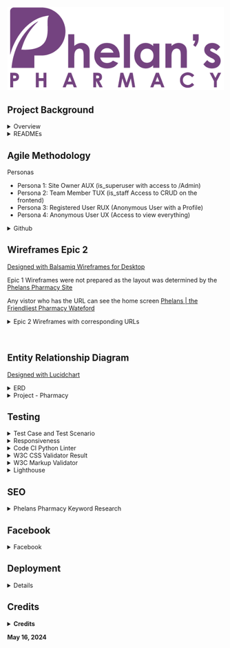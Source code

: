 ![Phelans Pharmacy](/media/phelans-logo-high-cropped.png)



## Project Background

<details>

<summary>Overview</summary>

- This Django web development project is an extension of Code Institute, "Boutique Ado". 
- Phelans pharmacy already have a website: https://phelanspharmacy.com/.  While they are happy enough with it, the main problem which prevents them from leveraging it is that, Managing the Content just takes too long! In consultation with the owner, we decided that we would undertake a two epic, four persona revamp.


<details>
<summary>Epics:</summary>
 
- Epic 1: to replicate the site as is, not exactly, but enough to easily see the overlaps to appreciate the extra functionality provided in Epic 2.
- Epic 2: to add CRUD to Prescription (PX) Management, Product Management, Service Management and Article Managment.  Epic 2 would enable to team in Phelans Pharmacy to keep the site updated without having to engage the services of a Developer.
- Epic 3: Out of scope for this project, would be a Full Migration of all existing features in the current site and add a few more such as spcific reports to deal with increased PX and Product Orders
</details>

<details>
<summary>Personas:</summary>

- Persona 1: Site Owner AUX (is_superuser with access to /Admin)
- Persona 2: Team Member TUX (is_staff Access to CRUD on the frontend)
- Persona 3: Registered User RUX (Anonymous User with a Profile)
- Persona 4: Anonymous User UX (Access to view everything)


</details>

## READMEs

</details>

<details>
<summary>READMEs</summary>

 - [CART README](cart/_docs/README.md)
 - [CHECKOUT README](checkout/_docs/README.md)
 - [HOME README](home/_docs/README.md)
 - [PHARMACY README](pharmacy/_docs/README.md)
 - [PRESCRIPTION README](prescription/_docs/README.md)
 - [PRODUCTS README](products/_docs/README.md)
 - [PROFILES README](profiles/_docs/README.md)

</details>

## Agile Methodology

<summary>Personas</summary> 

-	Persona 1: Site Owner AUX (is_superuser with access to /Admin)
-	Persona 2: Team Member TUX (is_staff Access to CRUD on the frontend)
-	Persona 3: Registered User RUX (Anonymous User with a Profile)
-	Persona 4: Anonymous User UX (Access to view everything)

</details>

<details>
<summary>Github</summary> 
Github was used for Planning, Recording and Sharing of all aspects of the project:

The [Project Elements:](https://github.com/users/DMASCoreDeclan/projects/23)
- [Code Repository](https://github.com/DMASCoreDeclan/PP5-Pharmacy)
- [Version Control](https://github.com/DMASCoreDeclan/PP5-Pharmacy/commits/main/) was used for version control of the code.  Regular [commits](https://github.com/DMASCoreDeclan/PP5-Pharmacy/commits/main/) were created.  Where possible each commit was isolated to either a specific Issue but may have occassionally also included a minor change to some other part of the code
- [Epics](https://github.com/users/DMASCoreDeclan/projects/23/views/2)
- [User Stories](https://github.com/users/DMASCoreDeclan/projects/23/views/4)
- [Kanban](https://github.com/users/DMASCoreDeclan/projects/23)
- [Labels](https://github.com/DMASCoreDeclan/PP5-Pharmacy/labels)
- [MoSCow](https://github.com/users/DMASCoreDeclan/projects/23/views/3) Priorities are based on the MoSCoW method (Must have, Should have, Could have, Won't have)
</details>
</details>



## Wireframes Epic 2
[Designed with Balsamiq Wireframes for Desktop](https://balsamiq.com/wireframes/desktop/)

Epic 1 Wireframes were not prepared as the layout was determined by the [Phelans Pharmacy Site](https://phelanspharmacy.com)

Any vistor who has the URL can see the home screen [Phelans | the Friendliest Pharmacy Wateford](https://phelans-pharmacy-bf69b3045245.herokuapp.com/)

<details>
  <summary>Epic 2 Wireframes with corresponding URLs</summary> 

  <details>
  <summary>TUX Home Screen</summary>  
  
  [TUX Home Screen](https://phelans-pharmacy-bf69b3045245.herokuapp.com/)
  
  <img src="home/_docs/home.png">

  </details>

  <details>
  <summary>TUX Products</summary>  
  
  [Products](https://phelans-pharmacy-bf69b3045245.herokuapp.com/products/)
  
  <img src="products/_docs/Products.png">

  </details>

  <details>
  <summary>TUX Add Product</summary>  
  
  [Add Products](https://phelans-pharmacy-bf69b3045245.herokuapp.com/products/add/)

  <img src="products/_docs/Add Product.png">
  
  </details>

  <details>
  <summary>TUX Edit Products</summary>  
  
  [Edit Products](https://phelans-pharmacy-bf69b3045245.herokuapp.com/products/edit_products/)

  <img src="products/_docs/Edit Products.png">
  
  </details>


  <details>
  <summary>TUX Delete Products</summary>  
  
  [Delete Product](https://phelans-pharmacy-bf69b3045245.herokuapp.com/products/delete_products/)

  <img src="products/_docs/Delete Products.png">
  
  </details>

  <details>
  <summary>RUX Send Prescription</summary>  
  
  [Send Prescription](https://phelans-pharmacy-bf69b3045245.herokuapp.com/prescription/)

  <img src="prescription/_docs/Add PX.png">
  
  </details>



  <details>
  <summary>TUX View Prescriptions</summary>  
  
  [View Prescriptions](https://phelans-pharmacy-bf69b3045245.herokuapp.com/prescription/px_admin)

  <img src="prescription/_docs/PX Admin.png">
  
  </details>

  <details>
  <summary>TUX Update Prescriptions</summary>  
  
  [Update Prescriptions](https://phelans-pharmacy-bf69b3045245.herokuapp.com/prescription/edit_px_status/10)

  <img src="prescription/_docs/Edit PX.png">
  
  </details>




  <details>
  <summary>TUX Services</summary>  
  
  [Services](https://phelans-pharmacy-bf69b3045245.herokuapp.com/all_services/)
  
  <img src="home/_docs/Services.png">

  </details>

  <details>
  <summary>TUX Add Service</summary>  
  
  [Add Services](https://phelans-pharmacy-bf69b3045245.herokuapp.com/add_service/)

  <img src="home/_docs/Add Service.png">
  
  </details>

  <details>
  <summary>TUX Edit Services</summary>  
  
  [Edit Services](https://phelans-pharmacy-bf69b3045245.herokuapp.com/edit_services/)

  <img src="home/_docs/Edit Services.png">
  
  </details>


  <details>
  <summary>TUX Delete Services</summary>  
  
  [Delete Service](https://phelans-pharmacy-bf69b3045245.herokuapp.com/delete_services/)

  <img src="home/_docs/Delete Service.png">
  
  </details>

  <details>
  <summary>TUX Articles</summary>  
  
  [Articles](https://phelans-pharmacy-bf69b3045245.herokuapp.com/all_articles/)
  
  <img src="home/_docs/Articles.png">

  </details>

  <details>
  <summary>TUX Add Article</summary>  
  
  [Add Articles](https://phelans-pharmacy-bf69b3045245.herokuapp.com/add_article/

  <img src="home/_docs/Add Article.png">
  
  </details>

  <details>
  <summary>TUX Edit Articles</summary>  
  
  [Edit Articles](https://phelans-pharmacy-bf69b3045245.herokuapp.com/edit_article/)

  <img src="home/_docs/Edit Articles.png">
  
  </details>


  <details>
  <summary>TUX Delete Articles</summary>  
  
  [Delete Article](https://phelans-pharmacy-bf69b3045245.herokuapp.com/delete_articles/)

  <img src="home/_docs/Delete Article.png">
  
  </details>

</details>


<br>
<br>

</details>
 
## Entity Relationship Diagram
[Designed with Lucidchart](https://www.lucidchart.com/pages/)

<details>
<summary>ERD</summary>  <img src="_docs/PP5 ERD.png">
</details>

<details>
<summary>Project - Pharmacy</summary>
Pharmacy is the django Project. By default it uses SQLite but we're using PostgreSQL instead.  
There are six apps within the project:

1. cart
1. checkout
1. home
1. prescription
1. products
1. profiles
1. external apps

  <details>
  <summary>App - cart</summary>
  
  - `cart` views: `cartview`, `add_to_cart`, `adjust_cart`, `remove_from_cart` 
  - `cart` pages: `cartview.html`
  </details>

  <details>
  <summary>App - checkout</summary>

  - `checkout` models: `Order`, `OrderLineItem`
  - `checkout` forms: `OrderForm`, 
  - `checkout` views: `cache_checkout_data`, `checkout`, `checkout_success`
  - `checkout` pages: `checkout_success.html`, `checkout.html`
  </details>


  <details>
  
  <summary>App - home</summary>
  
  - `home` models: `CommunicationStatus`, `CommunicationType`, `CommunicationContent`, `Service`
  - `home` forms: `CommunicationForm`, `ServiceForm`, `PxChangeStatusForm`
  - `home` views: `index`, `subscribe`, `all_articles`, `add_article`, `edit_article`, `article_detail`, `delete_article`, `delete_articles`, `edit_articles`, `all_services`, `edit_service`, `edit_services`, `service_detail`, `delete_services`, `about`
  - `home` pages:  `custom_clearable_file_input.html`, `about.html`, `add_article.html`, `add_service.html`, `all_articles.html`, `all_services.html`, `article_detail.html`, `confirm_delete_article.html`, `confirm_delete_service.html`, `delete_articles.html`, `delete_services.html`, `edit_article.html`, `edit_articles.html`, `edit_service.html`, `edit_services.html`, `index.html`, `subscribe.html`, `service_detail.html`,  
  </details>

  <details>
  
  <summary>App - prescription</summary>
  
  - `prescription` models: `Prescription`
  - `prescription` forms: `PxForm`, `PxAdminForm`, `PxChangeStatusForm`,
  - `prescription` views: `order_px`, `px_admin`, `edit_px_status`
  - `prescription` pages:  `px_order.html`, `px_order.html`, `prescription_history.html`, `edit_px_status.html`, `custom_clearable_file_input.html`
  </details>

  <details>
  <summary>App - products</summary>
  
  - `products` models: `Category`, `Product`, `ProductBundle`, 
  - `products` forms: `ProductForm`
  - `products` views: `profiles`, `order_history`, `px_order_history`, `prescription_history` 
  - `products` pages:  `products.html`, `product_detail.html`, `edit_products.html`, `edit_product.html`, `delete_products.html`, `confirm_delete_product.html`, `add_product.html`, `quantity_input_script.html`, `product_bundle_picture.html`, `edit_product_bundle_picture.html`, `custom_rating_input_validation.html`, `custom_clearable_file_input.html`
  </details>



  <details>
  <summary>App - profiles</summary>

  - `profiles` models: `UserProfile`
  - `profiles` forms: `UserProfileForm`
  - `profiles` views: `profiles`, `order_history`, `px_order_history`, `prescription_history` 
  - `profiles` pages: `profile.html`
  </details>

</details>

  
## Testing


<details>

<summary>Test Case and Test Scenario</summary>

- All testing is manual.
- All testing took place on the deployed site in an incognito Chrome window.  A random selection of the tests were also carried out in Firefox and MS Edge to check the console.
- I logged into every URL and every Form as a UX, RUX, TUX and AUX.  After each action, I checked the console, and where appropriate, I checked the databae in /admin, to ensure the backend did as expected.  
- I performed 64 [Unit Tests and Scenario Tests](https://github.com/DMASCoreDeclan/PP5-Pharmacy/blob/main/_docs/TESTING_REPORT.md) 
- During the testing
	1. **Easy** to fix, misspellings or obvious omissions, in .html/.py/.js/.css.  These fixed on the fly and captured in a commit
	1. **Substantial** and may or may not be fixed.  These have a [Bug Issue in Github](https://github.com/users/DMASCoreDeclan/projects/23/views/9?filterQuery=bug&sliceBy%5BcolumnId%5D=Status)

</details>

<details>

<summary>Responsiveness</summary>

- The website was viewed on a variety of devices such as Desktop, Laptop, iPhone 8, iPhone 11, iPad, and Androids to ensure responsiveness on various screen sizes. The website performed as intended. The responsive design was also checked using Chrome developer tools across multiple devices with structural integrity holding for the various sizes.
- Unfortunately, it seems that [AmIResponsive](https://ui.dev/amiresponsive?url=https://phelans-pharmacy-bf69b3045245.herokuapp.com/) and [Responsinator](http://www.responsinator.com/) can no longer check Heroku hosted apps.  
- Both sites yield the following Console Error: "chromewebdata/:1 Refused to display 'https://phelans-pharmacy-bf69b3045245.herokuapp.com/' in a frame because it set 'X-Frame-Options' to 'deny'."

</details>

<details>

<summary>Code CI Python Linter</summary>

[CI Python Linter](https://pep8ci.herokuapp.com/) showed several errors which have been remedied in [Commit 192](https://github.com/DMASCoreDeclan/PP5-Pharmacy/commit/1e14b7d6f93c62d667c7e2123326ddbf542c598e)
</details>

</details>

<details>

<summary>W3C CSS Validator Result</summary>
No errors were returned when passing through the official W3C CSS Validator

[W3C CSS Validator Result](https://jigsaw.w3.org/css-validator/validator?uri=https://phelans-pharmacy-bf69b3045245.herokuapp.com/)
</details>

</details>

<details>

<summary>W3C Markup Validator</summary>
Positive validation from Nu Html Checker

[About](https://validator.w3.org/nu/?showsource=yes&showoutline=yes&doc=https%3A%2F%2Fphelans-pharmacy-bf69b3045245.herokuapp.com%2Fabout%2F#l1c81694)

[Add a Product](https://validator.w3.org/nu/?showsource=yes&showoutline=yes&doc=https%3A%2F%2Fphelans-pharmacy-bf69b3045245.herokuapp.com%2Fproducts%2Fadd%2F#l1c81694)

[Add Article](https://validator.w3.org/nu/?showsource=yes&showoutline=yes&doc=https%3A%2F%2Fphelans-pharmacy-bf69b3045245.herokuapp.com%2Fadd_article%2F#l1c81694)

[Add Service](https://validator.w3.org/nu/?showsource=yes&showoutline=yes&doc=https%3A%2F%2Fphelans-pharmacy-bf69b3045245.herokuapp.com%2Fadd_service%2F)

[Cartview](https://validator.w3.org/nu/?showsource=yes&showoutline=yes&doc=https%3A%2F%2Fphelans-pharmacy-bf69b3045245.herokuapp.com%2Fcartview%2F#l303c12)

[Delete a Products](https://validator.w3.org/nu/?showsource=yes&showoutline=yes&doc=https%3A%2F%2Fphelans-pharmacy-bf69b3045245.herokuapp.com%2Fproducts%2Fdelete_products%2F#l1c81694)

[Delete an Article](https://validator.w3.org/nu/?showsource=yes&showoutline=yes&doc=https%3A%2F%2Fphelans-pharmacy-bf69b3045245.herokuapp.com%2Fdelete_articles%2F)

[Delete a Service](https://validator.w3.org/nu/?showsource=yes&showoutline=yes&doc=https%3A%2F%2Fphelans-pharmacy-bf69b3045245.herokuapp.com%2Fdelete_services%2F)

[Delete Article Hairy-Mary](https://validator.w3.org/nu/?showsource=yes&showoutline=yes&doc=https%3A%2F%2Fphelans-pharmacy-bf69b3045245.herokuapp.com%2Fdelete_article%2Fhairy-mary)

[Delete Product 41](https://validator.w3.org/nu/?showsource=yes&showoutline=yes&doc=https%3A%2F%2Fphelans-pharmacy-bf69b3045245.herokuapp.com%2Fproducts%2Fdelete_product%2F41%2F#l1c81694)

[Delete Service 4](https://validator.w3.org/nu/?showsource=yes&showoutline=yes&doc=https%3A%2F%2Fphelans-pharmacy-bf69b3045245.herokuapp.com%2Fdelete_service%2F4)

[Edit Article Hairy-Mary](https://validator.w3.org/nu/?showsource=yes&showoutline=yes&doc=https%3A%2F%2Fphelans-pharmacy-bf69b3045245.herokuapp.com%2Fedit_article%2Fhairy#l1c81694)

[Edit Articles](https://validator.w3.org/nu/?showsource=yes&showoutline=yes&doc=https%3A%2F%2Fphelans-pharmacy-bf69b3045245.herokuapp.com%2Fedit_article%2F#l1c81694)

[Edit Product 42](https://validator.w3.org/nu/?showsource=yes&showoutline=yes&doc=https%3A%2F%2Fphelans-pharmacy-bf69b3045245.herokuapp.com%2Fproducts%2Fedit%2F42%2F#l1c81694)

[Edit Products](https://validator.w3.org/nu/?showsource=yes&showoutline=yes&doc=https%3A%2F%2Fphelans-pharmacy-bf69b3045245.herokuapp.com%2Fproducts%2Fedit_products%2F#l1c81694)

[Edit Service 4](https://validator.w3.org/nu/?showsource=yes&showoutline=yes&doc=https%3A%2F%2Fphelans-pharmacy-bf69b3045245.herokuapp.com%2Fedit_service%2F4)

[Edit Services](https://validator.w3.org/nu/?showsource=yes&showoutline=yes&doc=https%3A%2F%2Fphelans-pharmacy-bf69b3045245.herokuapp.com%2Fedit_services%2F)

[Home](https://validator.w3.org/nu/?showsource=yes&doc=https%3A%2F%2Fphelans-pharmacy-bf69b3045245.herokuapp.com%2F#l303c12)

[Login](https://validator.w3.org/nu/?showsource=yes&doc=https%3A%2F%2Fphelans-pharmacy-bf69b3045245.herokuapp.com%2Faccounts%2Flogin%2F%3Fnext%3D%2Fprescription%2F#l303c12)

[Logout](https://validator.w3.org/nu/?showsource=yes&showoutline=yes&doc=https%3A%2F%2Fphelans-pharmacy-bf69b3045245.herokuapp.com%2Faccounts%2Flogout%2F#l1c81694)

[My Profile](https://validator.w3.org/nu/?showsource=yes&showoutline=yes&doc=https%3A%2F%2Fphelans-pharmacy-bf69b3045245.herokuapp.com%2Fprofile%2F#l1c81694)

[Order Prescription](https://validator.w3.org/nu/?showsource=yes&showoutline=yes&doc=https%3A%2F%2Fphelans-pharmacy-bf69b3045245.herokuapp.com%2Fprescription%2F#l1c81694)

[Register](https://validator.w3.org/nu/?showsource=yes&showoutline=yes&doc=https%3A%2F%2Fphelans-pharmacy-bf69b3045245.herokuapp.com%2Faccounts%2Fsignup%2F#l303c12)

[Subscibe to Newsletter](https://validator.w3.org/nu/?showsource=yes&showoutline=yes&doc=https%3A%2F%2Fphelans-pharmacy-bf69b3045245.herokuapp.com%2Fsubscribe%2F#l303c12)

[View Articles](https://validator.w3.org/nu/?showsource=yes&showoutline=yes&doc=https%3A%2F%2Fphelans-pharmacy-bf69b3045245.herokuapp.com%2Fall_articles%2F#l1c81694)

[View Products](https://validator.w3.org/nu/?showsource=yes&showoutline=yes&doc=https%3A%2F%2Fphelans-pharmacy-bf69b3045245.herokuapp.com%2Fproducts%2F#l303c12)

[View Products (Category Cosmetics)](https://validator.w3.org/nu/?showsource=yes&showoutline=yes&doc=https%3A%2F%2Fphelans-pharmacy-bf69b3045245.herokuapp.com%2Fproducts%2F%3Fcategory%3Dcosmetics#l303c12)

[View Products (sorted by price low -> high)](https://validator.w3.org/nu/?showsource=yes&showoutline=yes&doc=https%3A%2F%2Fphelans-pharmacy-bf69b3045245.herokuapp.com%2Fproducts%2F%3Fsort%3Dprice%26direction%3Dasc#l303c12)

[View Products 42](https://validator.w3.org/nu/?showsource=yes&showoutline=yes&doc=https%3A%2F%2Fphelans-pharmacy-bf69b3045245.herokuapp.com%2Fproducts%2F42%2F#l303c12)

[View Service 1](https://validator.w3.org/nu/?showsource=yes&showoutline=yes&doc=https%3A%2F%2Fphelans-pharmacy-bf69b3045245.herokuapp.com%2Fservice_detail%2F1#l303c12)

[View Services](https://validator.w3.org/nu/?showsource=yes&showoutline=yes&doc=https%3A%2F%2Fphelans-pharmacy-bf69b3045245.herokuapp.com%2Fall_services%2F#l303c12)

</details>

<details>

<summary>Lighthouse</summary>

[SEO - Investigation](https://github.com/DMASCoreDeclan/PP5-Pharmacy/issues/50) is linked to each item below where it applies

[SEO won't be fixed - Investigation](https://github.com/DMASCoreDeclan/PP5-Pharmacy/issues/48) is linked to each item below where it applies

[Accessibility will be fixed in Epic 3 - Investigation](https://github.com/DMASCoreDeclan/PP5-Pharmacy/issues/49) is linked to each item below where it applies

[Performance Investigation](https://github.com/DMASCoreDeclan/PP5-Pharmacy/issues/36) is linked to each item below where it applies





<details>
<summary>lighthouse-about</summary>

<img src="_docs/lighthouse-about.png">
</details>
<details>
<summary>lighthouse-add-a-product</summary>

<img src="products/_docs/lighthouse-add-a-product.png">
</details>
<details>
<summary>lighthouse-add-article</summary>

[Performance Investigation](https://github.com/DMASCoreDeclan/PP5-Pharmacy/issues/36)

<img src="_docs/lighthouse-add-article.png">
</details>
<details>
<summary>lighthouse-add-service</summary>

<img src="_docs/lighthouse-add-service.png">
</details>
<details>
<summary>lighthouse-cartview</summary>

<img src="cart/_docs/lighthouse-cartview.png">
</details>
<details>
<summary>lighthouse-delete-a-products</summary>

[Performance Investigation](https://github.com/DMASCoreDeclan/PP5-Pharmacy/issues/36)

<img src="products/_docs/lighthouse-delete-a-products.png">
</details>
<details>
<summary>lighthouse-delete-an-article</summary>

[Performance Investigation](https://github.com/DMASCoreDeclan/PP5-Pharmacy/issues/36)
[SEO won't be fixed - Investigation](https://github.com/DMASCoreDeclan/PP5-Pharmacy/issues/48)


<img src="_docs/lighthouse-delete-an-article.png">
</details>
<details>
<summary>lighthouse-delete-a-service</summary>

[Performance Investigation](https://github.com/DMASCoreDeclan/PP5-Pharmacy/issues/36)
[SEO won't be fixed - Investigation](https://github.com/DMASCoreDeclan/PP5-Pharmacy/issues/48)


<img src="_docs/lighthouse-delete-a-service.png">
</details>
<details>
<summary>lighthouse-delete-article-hairy-mary</summary>

<img src="_docs/lighthouse-delete-article-hairy-mary.png">
</details>
<details>
<summary>lighthouse-delete-product-41</summary>

<img src="products/_docs/lighthouse-delete-product-41.png">
</details>
<details>
<summary>lighthouse-delete-service-4</summary>

<img src="_docs/lighthouse-delete-service-4.png">
</details>
<details>
<summary>lighthouse-edit-article-hairy-mary</summary>

[Performance Investigation](https://github.com/DMASCoreDeclan/PP5-Pharmacy/issues/36)

<img src="_docs/lighthouse-edit-article-hairy-mary.png">
</details>
<details>
<summary>lighthouse-edit-articles</summary>

[Performance Investigation](https://github.com/DMASCoreDeclan/PP5-Pharmacy/issues/36)

<img src="_docs/lighthouse-edit-articles.png">
</details>
<details>
<summary>lighthouse-edit-product-42</summary>

[SEO won't be fixed - Investigation](https://github.com/DMASCoreDeclan/PP5-Pharmacy/issues/48)

[Accessibility will be fixed in Epic 3 - Investigation](https://github.com/DMASCoreDeclan/PP5-Pharmacy/issues/49)

<img src="products/_docs/lighthouse-edit-product-42.png">


</details>
<details>
<summary>lighthouse-edit-products</summary>

[Performance Investigation](https://github.com/DMASCoreDeclan/PP5-Pharmacy/issues/36)


<img src="products/_docs/lighthouse-edit-products.png">
</details>
<details>
<summary>lighthouse-edit-service-4</summary>

[SEO won't be fixed - Investigation](https://github.com/DMASCoreDeclan/PP5-Pharmacy/issues/48)

[Accessibility will be fixed in Epic 3 - Investigation](https://github.com/DMASCoreDeclan/PP5-Pharmacy/issues/49)


<img src="_docs/lighthouse-edit-service-4.png">
</details>
<details>
<summary>lighthouse-edit-services</summary>

[SEO won't be fixed - Investigation](https://github.com/DMASCoreDeclan/PP5-Pharmacy/issues/48)


<img src="_docs/lighthouse-edit-services.png">
</details>
<details>
<summary>lighthouse-home</summary>

<img src="_docs/lighthouse-home.png">
</details>
<details>
<summary>lighthouse-prescription</summary>

<img src="prescription/_docs/lighthouse-prescription.png">
</details>
<details>
<summary>lighthouse-logout</summary>

<img src="_docs/lighthouse-logout.png">
</details>
<details>
<summary>lighthouse-my-profile</summary>

<img src="profiles/_docs/lighthouse-my-profile.png">
</details>
<details>
<summary>lighthouse-register</summary>

<img src="_docs/lighthouse-register.png">
</details>
<details>
<summary>lighthouse-subscibe-to-newsletter</summary>

<img src="_docs/lighthouse-subscibe-to-newsletter.png">
</details>
<details>
<summary>lighthouse-view-articles</summary>

[Performance Investigation](https://github.com/DMASCoreDeclan/PP5-Pharmacy/issues/36)


[SEO - Investigation](https://github.com/DMASCoreDeclan/PP5-Pharmacy/issues/50)

<img src="_docs/lighthouse-view-articles.png">
</details>
<details>
<summary>lighthouse-view-products</summary>

[Performance Investigation](https://github.com/DMASCoreDeclan/PP5-Pharmacy/issues/36)


<img src="products/_docs/lighthouse-view-products.png">
</details>
<details>
<summary>lighthouse-view-products-(category-cosmetics)</summary>

<img src="products/_docs/lighthouse-view-products-(category-cosmetics).png">
</details>
<details>
<summary>lighthouse-view-products-(sorted-by-price-low-->-high)</summary>

[Performance Investigation](https://github.com/DMASCoreDeclan/PP5-Pharmacy/issues/36)


<img src="products/_docs/lighthouse-view-products-(sorted-by-price-low-->-high).png">
</details>
<details>
<summary>lighthouse-view-products-42</summary>

<img src="products/_docs/lighthouse-view-products-42.png">
</details>
<details>
<summary>lighthouse-view-service-1</summary>

<img src="_docs/lighthouse-view-service-1.png">
</details>
<details>
<summary>lighthouse-view-services</summary>

[SEO - Investigation](https://github.com/DMASCoreDeclan/PP5-Pharmacy/issues/50)

<img src="_docs/lighthouse-view-services.png">
</details>


</details>



## SEO

<details>

<summary>Phelans Pharmacy Keyword Research</summary>

  <details>
  <summary>SEO High Level Strategy</summary>
  
 - Mention Waterford City, Waterford, Ireland
 - A Weekly Change – Edit/Add/Remove Product, Edit/Add/Remove Article, Add Newsletter
 - Link to Irish Pharmacy Page, Pharmacy Advertising Guidelines, Owners LinkedIn.  LinkedIn to Phelans Pharmacy, Social Media
 - In Products, link to product Brand and the Product name.  Have an Article on the Brands you stock, 
 - In Product Detail place the Brand Name and Product Name in the TITLE
 - BOLD Brand Names
 - Make sure product details have title=”” and alt=”” wherever possible
 - Make the UX and content appealing to a human Google Rater

  </details>

  <details>
  <summary>Keyword Strategy</summary>
  
- The site is bound by the Pharmaceutical Advertising Laws and Regulations Ireland  In essence, we can only advertise our non medical products, services and our ability to delivery any service ie we are friendly.
- Social Media, Newsletters and Blog Articles would be the best.
- Our customers are not online social media users for Medicines, only for gifts and other non medical products and services.
- However, announcing a new service or the availability of a service should be marketed.  For example, a campaign saying “Latest Flu vaccine appointments are available from 25/10/5/today time, book your appointment here . . .” would be allowed
- We want to rank highly for anything that we sell within a 15 mile radius.  
- We do not deliver non medical products, we DO deliver medical products.  
- All our services are consumed within the confines of the premises.  Our products are available either at a competing pharmacy or in the case of non medical products, in supermarkets.  There is nothing distinguishable about what we sell EXCEPT HOW we deliver it – Service.  
- We want to distinguish ourselves from our competitors, who are bound by the same constraints by:
 
  •	Being the preferred provider of services to be consumed on site
  
  •	Converting first time service customers to repeat medical product customers

![Keyword Research](_docs/keyword.png)


  </details>
  <details>
  <summary>Implementation</summary>
  
  •	Strategic use of semantics without keyword stuffing:

  •	Articles and Product should be in bold H1s with < title > and < alt > being populated.

  •	Articles, Services and Products should have keyword decriptions URLs (Use Slugs instead of PKs/IDs)

  •	URLS to Images: descriptive-image-names.jpg.  (Using and image description in the model would have been more useful)

  •	Apply ARIA rules where possible

  •	META Data in < head >: < title >, < description > and < keywords > (Keywords should be stuffed)

  </details>


</details>


## Facebook

<details>

<summary>Facebook</summary>

  <details>

  <summary>Facebook Original</summary>
  
  •	[Original Page - from Phelans Pharmacy](https://www.facebook.com/phelanspharmacywaterford/)

  </details>

  <details>
  
  <summary>Facebook Replica</summary>

  •	[Replica Page - from Phelans Pharmacy](https://www.facebook.com/profile.php?id=61558063517842)
  
  ![Replica Page - for Phelans Pharmacy](_docs/facebook-replica.png)

  </details>


</details>


## Deployment

<details>

### Local Deployment  
1. [Clone the repository from GitHub](https://github.com/DMASCoreDeclan/PP5-Pharmacy.git) by clicking the "Code" button and copying the URL.
2. Open your preferred IDE and open a terminal session in the directory you want to clone the repository to.
3. Type `git clone` followed by the URL you copied in step 1 and press enter.
4. Install the required dependencies by typing `pip install -r requirements.txt` in the terminal.
5. Note: The project is setup to use environment variables. You will need to set these up in your local environment. See [Environment Variables](_docs/env_sample.py) for more information.
6. Connect your database of choice and run the migrations by typing `python manage.py migrate` in the terminal.
7. Create a superuser by typing `python manage.py createsuperuser` in the terminal and following the prompts.  YOU MUST create a superuser called "Admin" to have the frontend features
8. Optional: Load blog articles `python manage.py loaddata products/fixtures/categories.json` and `python manage.py loaddata products/fixtures/products.json`.
9. Run the app by typing `python manage.py runserver` in the terminal and opening the URL in your browser.

### Heroku Deployment
1. Login to the Heroku dashboard and create a new app.
2. Connect your GitHub repository to your Heroku app.
3. In the Settings tab, ensure that the [Python Buildpack](_docs/heroku-config-vars.png) is added.  
4. Set environment variables in the Config Vars section of the Settings tab, detailed below.
5. In the Deploy tab, enable automatic deploys from your GitHub repository.
6. Click the "Deploy Branch" button to deploy the app.
7. Once the app has been deployed, click the "Open App" button to view the app.

### Database
1. This app has been designed on sqlite which comes installed with django.  
2. PRD deployment would require a publically hosted DB.  The PRD version has been tested with PostgreSQL and deployed with [Code Institute](https://dbs.ci-dbs.net/).  
3. You can use any public PostgresSQL provider that has version 13 or above, such as [ElephantSQL](https://www.elephantsql.com/)

###  Environment Variables
- For local deployment, you will need to create a `.env` file in the root directory of the project and set the environment variables in this file. [sample env](_docs/env_sample.py)
- For Heroku deployment, you will need to set the environment variables through the Heroku CLI or through the Heroku dashboard under 'Config Vars'.  In addition, you will need an [AWS Account](https://eu-west-1.console.aws.amazon.com/s3/buckets?region=eu-west-1&bucketType=general&region=eu-west-1) to setup AWS Buckets, an [Email Account](https://support.google.com/mail/answer/56256?hl=en) for sending emails and a [Stripe Account](https://dashboard.stripe.com/apikeys) to connect to Stripe.  Setting up these Accounts and their components is beyond the scope of this README.  However should you have all of these accounts, you need to define the following variables:
  - If using a Postgres database:
    - `DATABASE_URL` - the URL for your Postgres database.
    - `AWS_ACCESS_KEY_ID` - AWS Keys to be obtained from your account and poplated in Heroku
    - `AWS_SECRET_ACCESS_KEY` - AWS Keys to be obtained from your account and poplated in Heroku
    - `USE_AWS` - False
    - `AWS_STORAGE_BUCKET_NAME` - AWS Keys to be obtained from your account and poplated in Heroku
    - `AWS_S3_REGION_NAME` - AWS Keys to be obtained from your account and poplated in Heroku
    - `AWS_S3_CUSTOM_DOMAIN` - AWS Keys to be obtained from your account and poplated in Heroku
    Email Keys to be obtained from your account and poplated in Heroku
    - `EMAIL_HOST_PASS` - Email Password
    - `EMAIL_HOST_USER` - Email Username
    - `SECRET_KEY` - DJANGO Key to be obtained from settings.py of your project and poplated in Heroku
    Stripe Keys to be obtained from your account and poplated in Heroku
    - `STRIPE_PUBLIC_KEY` - Stripe Keys to be obtained from your account and poplated in Heroku
    - `STRIPE_PUBLIC_KEY_LIVE` - Stripe Keys to be obtained from your account and poplated in Heroku
    - `STRIPE_SECRET_KEY` - Stripe Keys to be obtained from your account and poplated in Heroku
    - `STRIPE_SECRET_KEY_LIVE` - Stripe Keys to be obtained from your account and poplated in Heroku
    - `STRIPE_WH_SECRET` - Stripe Keys to be obtained from your account and poplated in Heroku


</details>

## Credits
<details>

**<summary>Credits</summary>**

- Antonio, my mentor 
- Code Institute for the foundation of Epic 1: "Boutique Ado!"

</details>


**May 16, 2024**